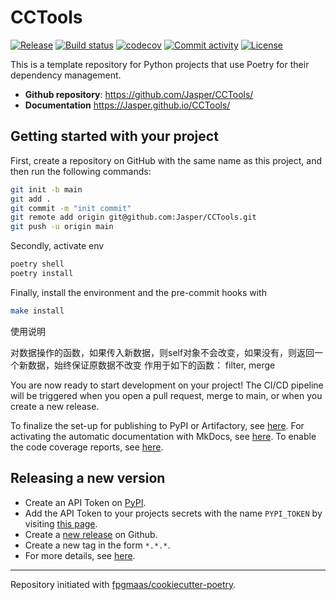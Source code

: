 # CCTools

[![Release](https://img.shields.io/github/v/release/Jasper/CCTools)](https://img.shields.io/github/v/release/Jasper/CCTools)
[![Build status](https://img.shields.io/github/actions/workflow/status/Jasper/CCTools/main.yml?branch=main)](https://github.com/Jasper/CCTools/actions/workflows/main.yml?query=branch%3Amain)
[![codecov](https://codecov.io/gh/Jasper/CCTools/branch/main/graph/badge.svg)](https://codecov.io/gh/Jasper/CCTools)
[![Commit activity](https://img.shields.io/github/commit-activity/m/Jasper/CCTools)](https://img.shields.io/github/commit-activity/m/Jasper/CCTools)
[![License](https://img.shields.io/github/license/Jasper/CCTools)](https://img.shields.io/github/license/Jasper/CCTools)

This is a template repository for Python projects that use Poetry for their dependency management.

- **Github repository**: <https://github.com/Jasper/CCTools/>
- **Documentation** <https://Jasper.github.io/CCTools/>

## Getting started with your project

First, create a repository on GitHub with the same name as this project, and then run the following commands:

```bash
git init -b main
git add .
git commit -m "init commit"
git remote add origin git@github.com:Jasper/CCTools.git
git push -u origin main
```

Secondly, activate env

```bash
poetry shell
poetry install
```

Finally, install the environment and the pre-commit hooks with

```bash
make install
```

使用说明

对数据操作的函数，如果传入新数据，则self对象不会改变，如果没有，则返回一个新数据，始终保证原数据不改变
作用于如下的函数：
filter,
merge


You are now ready to start development on your project!
The CI/CD pipeline will be triggered when you open a pull request, merge to main, or when you create a new release.

To finalize the set-up for publishing to PyPI or Artifactory, see [here](https://fpgmaas.github.io/cookiecutter-poetry/features/publishing/#set-up-for-pypi).
For activating the automatic documentation with MkDocs, see [here](https://fpgmaas.github.io/cookiecutter-poetry/features/mkdocs/#enabling-the-documentation-on-github).
To enable the code coverage reports, see [here](https://fpgmaas.github.io/cookiecutter-poetry/features/codecov/).

## Releasing a new version

- Create an API Token on [PyPI](https://pypi.org/).
- Add the API Token to your projects secrets with the name `PYPI_TOKEN` by visiting [this page](https://github.com/Jasper/CCTools/settings/secrets/actions/new).
- Create a [new release](https://github.com/Jasper/CCTools/releases/new) on Github.
- Create a new tag in the form `*.*.*`.
- For more details, see [here](https://fpgmaas.github.io/cookiecutter-poetry/features/cicd/#how-to-trigger-a-release).

---

Repository initiated with [fpgmaas/cookiecutter-poetry](https://github.com/fpgmaas/cookiecutter-poetry).
